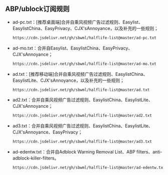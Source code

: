 ## ABP/ublock订阅规则
- ad-pc.txt：[推荐桌面端]合并自乘风视频广告过滤规则、Easylist、EasylistChina、EasyPrivacy、CJX'sAnnoyance，以及补充的一些规则；
  ```html
  https://cdn.jsdelivr.net/gh/sbwml/halflife-list@master/ad-pc.txt 
  ```
- ad-mo.txt：合并自Easylist、EasylistChina、EasyPrivacy、CJX'sAnnoyance；
  ```html
  https://cdn.jsdelivr.net/gh/sbwml/halflife-list@master/ad-mo.txt
  ```
- ad.txt：[推荐移动端]合并自乘风视频广告过滤规则、EasylistChina、EasylistLite、CJX'sAnnoyance，以及补充的一些规则；
  ```html
  https://cdn.jsdelivr.net/gh/sbwml/halflife-list@master/ad.txt
  ```
- ad2.txt：合并自乘风视频广告过滤规则、EasylistChina、EasylistLite、CJX'sAnnoyance；
  ```html
  https://cdn.jsdelivr.net/gh/sbwml/halflife-list@master/ad2.txt
  ```
- ad3.txt：合并自乘风视频广告过滤规则、EasylistChina、EasylistLite、CJX'sAnnoyance、EasyPrivacy；
  ```html
  https://cdn.jsdelivr.net/gh/sbwml/halflife-list@master/ad3.txt
  ```
- ad-edentw.txt：合并自Adblock Warning Removal List、ABP filters、anti-adblock-killer-filters。
  ```html
  https://cdn.jsdelivr.net/gh/sbwml/halflife-list@master/ad-edentw.txt
  ```
